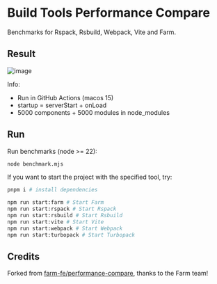 # Build Tools Performance Compare

Benchmarks for Rspack, Rsbuild, Webpack, Vite and Farm.

## Result

![image](https://github.com/user-attachments/assets/178448c9-d2d9-4b38-b7a4-5b27d6e89c0c)

Info:

- Run in GitHub Actions (macos 15)
- startup = serverStart + onLoad
- 5000 components + 5000 modules in node_modules

## Run

Run benchmarks (node >= 22):

```bash
node benchmark.mjs
```

If you want to start the project with the specified tool, try:

```bash
pnpm i # install dependencies

npm run start:farm # Start Farm
npm run start:rspack # Start Rspack
npm run start:rsbuild # Start Rsbuild
npm run start:vite # Start Vite
npm run start:webpack # Start Webpack
npm run start:turbopack # Start Turbopack
```

## Credits

Forked from [farm-fe/performance-compare](https://github.com/farm-fe/performance-compare), thanks to the Farm team!

